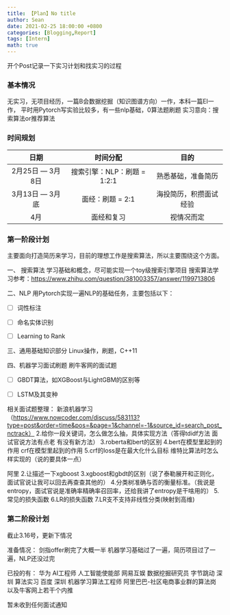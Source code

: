 ```yaml
---
title: 【Plan】No title
author: Sean
date: 2021-02-25 18:00:00 +0800
categories: [Blogging,Report]
tags: [Intern]
math: true
---
```


开个Post记录一下实习计划和找实习的过程

### 基本情况
无实习，无项目经历，一篇B会数据挖掘（知识图谱方向）一作，本科一篇EI一作，
平时用Pytorch写实验比较多，有一些nlp基础，0算法题刷题
实习意向：搜索算法or推荐算法


### 时间规划
| 日期 | 时间分配 | 目的|
| :----: | :----: | :----: |
| 2月25日 — 3月8日 |  搜索引擎：NLP：刷题   = 1:2:1 | 熟悉基础，准备简历 |
| 3月13日 — 3月底 |  面经：刷题 = 2:1 | 海投简历，积攒面试经验 |
| 4月 | 面经和复习 | 视情况而定 |


### 第一阶段计划
主要面向打造简历来学习，目前的理想工作是搜索算法，所以主要围绕这个方面。

一、 搜索算法
学习基础和概念，尽可能实现一个toy级搜索引擎项目
搜索算法学习参考：https://www.zhihu.com/question/381003357/answer/1199713806



二、NLP
用Pytorch实现一遍NLP的基础任务，主要包括以下：

- [ ] 词性标注
- [ ] 命名实体识别
- [ ] Learning to Rank


三、通用基础知识部分
Linux操作，刷题，C++11

四、机器学习面试刷题
刷牛客网的面试题

- [ ] GBDT算法，如XGBoost与LightGBM的区别等
- [ ] LSTM及其变种


相关面试题整理：
新浪机器学习（https://www.nowcoder.com/discuss/583113?type=post&order=time&pos=&page=1&channel=-1&source_id=search_post_nctrack）
2.给你一段关键词，怎么做怎么抽，具体实现方法（答得tdidf方法 面试官说方法有点老 有没有新方法）
3.roberta和bert的区别
4.bert在模型里起到的作用 crf在模型里起到的作用
5.crf的loss是在最大化什么目标  维特比算法时怎么样实现的（说的要具体一点）


阿里
2.让描述一下xgboost
3.xgboost和gbdt的区别（说了泰勒展开和正则化，面试官说让我可以回去再查查其他的）
4.分类树准确与否的衡量标准。（我说是entropy，面试官说是准确率精确率召回率，还给我讲了entropy是干啥用的）
5.常见的损失函数
6.LR的损失函数
7.LR支不支持非线性分类(映射到高维)


### 第二阶段计划

截止3.16号，更新下情况

准备情况：
剑指offer刷完了大概一半
机器学习基础过了一遍，简历项目过了一遍，NLP还没过完


已投的有：
华为 AI工程师 人工智能使能部
网易互娱 数据挖掘研究员
字节跳动 深圳 算法实习
百度 深圳 机器学习算法工程师
阿里巴巴-社区电商事业群的算法岗
以及牛客网上若干个内推


暂未收到任何面试通知

